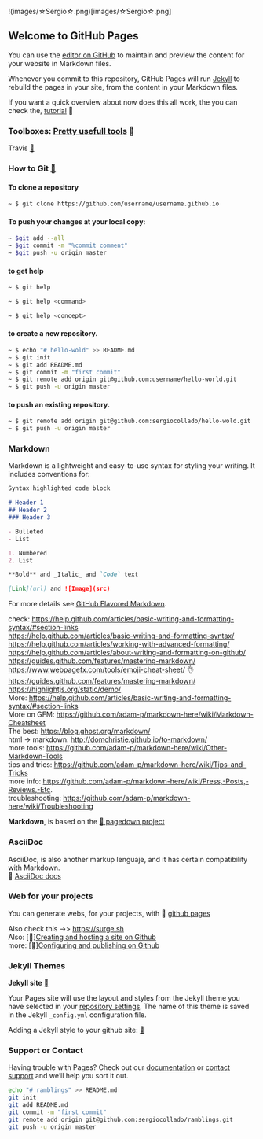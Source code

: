 !(images/☆Sergio☆.png)[images/☆Sergio☆.png]


## Welcome to GitHub Pages

You can use the [editor on GitHub](https://github.com/sergiocollado/potpourri/blob/master/README.md) to maintain and preview the content for your website in Markdown files.

Whenever you commit to this repository, GitHub Pages will run [Jekyll](https://jekyllrb.com/) to rebuild the pages in your site, from the content in your Markdown files.

If you want a quick overview about now does this all work, the you can check the, [tutorial](https://guides.github.com/activities/hello-world/)  :link:


### Toolboxes: [Pretty usefull tools](https://github.com/integrations/) :link:

Travis [:link:](https://travis-ci.org/)

### How to Git [:link:](https://git-scm.com/book/en/v2/Getting-Started-Git-Basics)

#### To clone a repository

```Bash
~ $ git clone https://github.com/username/username.github.io
```

#### To push your changes at your local copy:

```Bash
~ $git add --all
~ $git commit -m "%commit comment"
~ $git push -u origin master
```

#### to get help

```Bash
~ $ git help
```

```Bash
~ $ git help <command>
```

```Bash
~ $ git help <concept>
```
#### to create a new repository.

```Bash
~ $ echo "# hello-wold" >> README.md
~ $ git init
~ $ git add README.md
~ $ git commit -m "first commit"
~ $ git remote add origin git@github.com:username/hello-world.git
~ $ git push -u origin master
```

#### to push an existing repository.
```Bash
~ $ git remote add origin git@github.com:sergiocollado/hello-wold.git
~ $ git push -u origin master
```

### Markdown

Markdown is a lightweight and easy-to-use syntax for styling your writing. It includes conventions for:

```markdown
Syntax highlighted code block

# Header 1
## Header 2
### Header 3

- Bulleted
- List

1. Numbered
2. List

**Bold** and _Italic_ and `Code` text

[Link](url) and ![Image](src)
```

For more details see [GitHub Flavored Markdown](https://guides.github.com/features/mastering-markdown/). </br>


check: https://help.github.com/articles/basic-writing-and-formatting-syntax/#section-links </br>
https://help.github.com/articles/basic-writing-and-formatting-syntax/    </br>
https://help.github.com/articles/working-with-advanced-formatting/       </br>
https://help.github.com/articles/about-writing-and-formatting-on-github/      </br>
https://guides.github.com/features/mastering-markdown/    </br>
https://www.webpagefx.com/tools/emoji-cheat-sheet/   :ok_hand:</br>
https://guides.github.com/features/mastering-markdown/  </br>
https://highlightjs.org/static/demo/ </br>
More: https://help.github.com/articles/basic-writing-and-formatting-syntax/#section-links </br>
More on GFM: https://github.com/adam-p/markdown-here/wiki/Markdown-Cheatsheet </br>
The best: https://blog.ghost.org/markdown/ </br>
html -> markdown: http://domchristie.github.io/to-markdown/ </br>
more tools: https://github.com/adam-p/markdown-here/wiki/Other-Markdown-Tools </br>
tips and trics: https://github.com/adam-p/markdown-here/wiki/Tips-and-Tricks </br>
more info: https://github.com/adam-p/markdown-here/wiki/Press,-Posts,-Reviews,-Etc. </br>
troubleshooting: https://github.com/adam-p/markdown-here/wiki/Troubleshooting

**Markdown**, is based on the [:link: pagedown project](https://code.google.com/archive/p/pagedown/wikis/PageDown.wiki)


### AsciiDoc

AsciiDoc, is also another markup lenguaje, and it has certain compatibility with Markdown. </br>
:link: [AsciiDoc docs](http://asciidoctor.org/docs/asciidoc-syntax-quick-reference/)

### Web for your projects

You can generate webs, for your projects, with :link: [github pages](https://pages.github.com/)

Also check this ->>  https://surge.sh </br>
Also: [:link:][Creating and hosting a site on Github](http://jmcglone.com/guides/github-pages/) </br>
more: [:link:][Configuring and publishing on Github](https://help.github.com/articles/configuring-a-publishing-source-for-github-pages/)


### Jekyll Themes

**Jekyll site** [:link:](https://jekyllrb.com/) </br>

Your Pages site will use the layout and styles from the Jekyll theme you have selected in your [repository settings](https://github.com/sergiocollado/potpourri/settings). The name of this theme is saved in the Jekyll `_config.yml` configuration file.

Adding a Jekyll style to your github site: [:link:](https://help.github.com/articles/adding-a-jekyll-theme-to-your-github-pages-site/) </br>


### Support or Contact

Having trouble with Pages? Check out our [documentation](https://help.github.com/categories/github-pages-basics/) or [contact support](https://github.com/contact) and we’ll help you sort it out.

```Bash
echo "# ramblings" >> README.md
git init
git add README.md
git commit -m "first commit"
git remote add origin git@github.com:sergiocollado/ramblings.git
git push -u origin master
```
